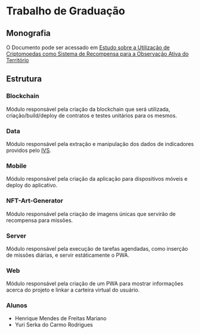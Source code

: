 # Trabalho de Graduação

## Monografia

O Documento pode ser acessado em [Estudo sobre a Utilização de Criptomoedas como
Sistema de Recompensa para a Observação Ativa do
Território](https://www.overleaf.com/read/mhvrdqmzwzzh)

## Estrutura

### **Blockchain**

Módulo responsável pela criação da blockchain que será utilizada, criação/build/deploy de contratos e testes unitários para os mesmos. 

### **Data**

Módulo responsável pela extração e manipulação dos dados de indicadores providos pelo [IVS](http://ivs.ipea.gov.br/index.php/pt/).

### **Mobile**

Módulo responsável pela criação da aplicação para dispositivos móveis e deploy do aplicativo.

### **NFT-Art-Generator**

Módulo responsável pela criação de imagens únicas que servirão de recompensa para missões.

### **Server**

Módulo responsável pela execução de tarefas agendadas, como inserção de missões diárias, e servir estáticamente o PWA.

### **Web**

Módulo responsável pela criação de um PWA para mostrar informações acerca do projeto e linkar a carteira virtual do usuário.

### Alunos

- Henrique Mendes de Freitas Mariano
- Yuri Serka do Carmo Rodrigues